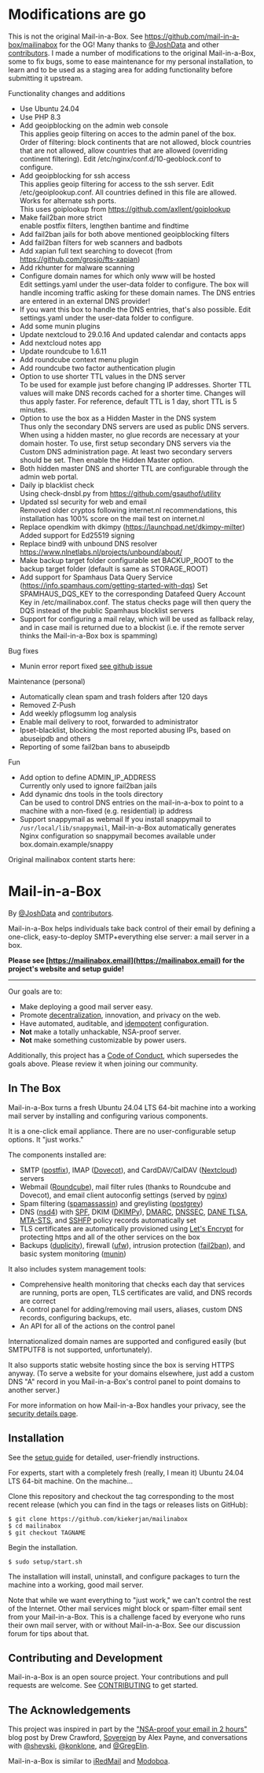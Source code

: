 Modifications are go
====================

This is not the original Mail-in-a-Box. See https://github.com/mail-in-a-box/mailinabox for the OG! Many thanks to [@JoshData](https://github.com/JoshData) and other [contributors](https://github.com/mail-in-a-box/mailinabox/graphs/contributors).
I made a number of modifications to the original Mail-in-a-Box, some to fix bugs, some to ease maintenance for my personal installation, to learn and to be used as a staging area for adding functionality before submitting it upstream.

Functionality changes and additions
* Use Ubuntu 24.04
* Use PHP 8.3
* Add geoipblocking on the admin web console  
  This applies geoip filtering on acces to the admin panel of the box. Order of filtering: block continents that are not allowed, block countries that are not allowed, allow countries that are allowed (overriding continent filtering). Edit /etc/nginx/conf.d/10-geoblock.conf to configure.
* Add geoipblocking for ssh access  
  This applies geoip filtering for access to the ssh server. Edit /etc/geoiplookup.conf. All countries defined in this file are allowed. Works for alternate ssh ports.  
  This uses goiplookup from https://github.com/axllent/goiplookup
* Make fail2ban more strict  
  enable postfix filters, lengthen bantime and findtime
* Add fail2ban jails for both above mentioned geoipblocking filters
* Add fail2ban filters for web scanners and badbots
* Add xapian full text searching to dovecot (from https://github.com/grosjo/fts-xapian)
* Add rkhunter for malware scanning
* Configure domain names for which only www will be hosted  
  Edit settings.yaml under the user-data folder to configure. The box will handle incoming traffic asking for these domain names. The DNS entries are entered in an external DNS provider!
* If you want this box to handle the DNS entries, that's also possible.
  Edit settings.yaml under the user-data folder to configure.
* Add some munin plugins
* Update nextcloud to 29.0.16
  And updated calendar and contacts apps
* Add nextcloud notes app
* Update roundcube to 1.6.11
* Add roundcube context menu plugin
* Add roundcube two factor authentication plugin
* Option to use shorter TTL values in the DNS server  
  To be used for example just before changing IP addresses. Shorter TTL values will make DNS records cached for a shorter time. Changes will thus apply faster. For reference, default TTL is 1 day, short TTL is 5 minutes.
* Option to use the box as a Hidden Master in the DNS system  
  Thus only the secondary DNS servers are used as public DNS servers. When using a hidden master, no glue records are necessary at your domain hoster. To use, first setup secondary DNS servers via the Custom DNS administration page. At least two secondary servers should be set. Then enable the Hidden Master option.
* Both hidden master DNS and shorter TTL are configurable through the admin web portal.
* Daily ip blacklist check  
  Using check-dnsbl.py from https://github.com/gsauthof/utility
* Updated ssl security for web and email  
  Removed older cryptos following internet.nl recommendations, this installation has 100% score on the mail test on internet.nl
* Replace opendkim with dkimpy (https://launchpad.net/dkimpy-milter)
  Added support for Ed25519 signing
* Replace bind9 with unbound DNS resolver https://www.nlnetlabs.nl/projects/unbound/about/
* Make backup target folder configurable
  set BACKUP_ROOT to the backup target folder (default is same as STORAGE_ROOT)
* Add support for Spamhaus Data Query Service (https://info.spamhaus.com/getting-started-with-dqs)
  Set SPAMHAUS_DQS_KEY to the corresponding Datafeed Query Account Key in /etc/mailinabox.conf. The status checks page will then query the DQS instead of the public Spamhaus blocklist servers
* Support for configuring a mail relay, which will be used as fallback relay, and in case mail is returned due to a blockist (i.e. if the remote server thinks the Mail-in-a-Box box is spamming)

Bug fixes
* Munin error report fixed [see github issue](https://github.com/mail-in-a-box/mailinabox/issues/1555)

Maintenance (personal)
* Automatically clean spam and trash folders after 120 days
* Removed Z-Push
* Add weekly pflogsumm log analysis
* Enable mail delivery to root, forwarded to administrator
* Ipset-blacklist, blocking the most reported abusing IPs, based on abuseipdb and others
* Reporting of some fail2ban bans to abuseipdb

Fun
* Add option to define ADMIN_IP_ADDRESS  
  Currently only used to ignore fail2ban jails
* Add dynamic dns tools in the tools directory  
  Can be used to control DNS entries on the mail-in-a-box to point to a machine with a non-fixed (e.g. residential) ip address
* Support snappymail as webmail
  If you install snappymail to `/usr/local/lib/snappymail`, Mail-in-a-Box automatically generates Nginx configuration so snappymail becomes available under box.domain.example/snappy

Original mailinabox content starts here:

Mail-in-a-Box
=============

By [@JoshData](https://github.com/JoshData) and [contributors](https://github.com/mail-in-a-box/mailinabox/graphs/contributors).

Mail-in-a-Box helps individuals take back control of their email by defining a one-click, easy-to-deploy SMTP+everything else server: a mail server in a box.

**Please see [https://mailinabox.email](https://mailinabox.email) for the project's website and setup guide!**

* * *

Our goals are to:

* Make deploying a good mail server easy.
* Promote [decentralization](http://redecentralize.org/), innovation, and privacy on the web.
* Have automated, auditable, and [idempotent](https://web.archive.org/web/20190518072631/https://sharknet.us/2014/02/01/automated-configuration-management-challenges-with-idempotency/) configuration.
* **Not** make a totally unhackable, NSA-proof server.
* **Not** make something customizable by power users.

Additionally, this project has a [Code of Conduct](CODE_OF_CONDUCT.md), which supersedes the goals above. Please review it when joining our community.


In The Box
----------

Mail-in-a-Box turns a fresh Ubuntu 24.04 LTS 64-bit machine into a working mail server by installing and configuring various components.

It is a one-click email appliance. There are no user-configurable setup options. It "just works."

The components installed are:

* SMTP ([postfix](http://www.postfix.org/)), IMAP ([Dovecot](http://dovecot.org/)), and CardDAV/CalDAV ([Nextcloud](https://nextcloud.com/)) servers
* Webmail ([Roundcube](http://roundcube.net/)), mail filter rules (thanks to Roundcube and Dovecot), and email client autoconfig settings (served by [nginx](http://nginx.org/))
* Spam filtering ([spamassassin](https://spamassassin.apache.org/)) and greylisting ([postgrey](http://postgrey.schweikert.ch/))
* DNS ([nsd4](https://www.nlnetlabs.nl/projects/nsd/)) with [SPF](https://en.wikipedia.org/wiki/Sender_Policy_Framework), DKIM ([DKIMPy](https://launchpad.net/dkimpy-milter)), [DMARC](https://en.wikipedia.org/wiki/DMARC), [DNSSEC](https://en.wikipedia.org/wiki/DNSSEC), [DANE TLSA](https://en.wikipedia.org/wiki/DNS-based_Authentication_of_Named_Entities), [MTA-STS](https://tools.ietf.org/html/rfc8461), and [SSHFP](https://tools.ietf.org/html/rfc4255) policy records automatically set
* TLS certificates are automatically provisioned using [Let's Encrypt](https://letsencrypt.org/) for protecting https and all of the other services on the box
* Backups ([duplicity](http://duplicity.nongnu.org/)), firewall ([ufw](https://launchpad.net/ufw)), intrusion protection ([fail2ban](http://www.fail2ban.org/wiki/index.php/Main_Page)), and basic system monitoring ([munin](http://munin-monitoring.org/))

It also includes system management tools:

* Comprehensive health monitoring that checks each day that services are running, ports are open, TLS certificates are valid, and DNS records are correct
* A control panel for adding/removing mail users, aliases, custom DNS records, configuring backups, etc.
* An API for all of the actions on the control panel

Internationalized domain names are supported and configured easily (but SMTPUTF8 is not supported, unfortunately).

It also supports static website hosting since the box is serving HTTPS anyway. (To serve a website for your domains elsewhere, just add a custom DNS "A" record in you Mail-in-a-Box's control panel to point domains to another server.)

For more information on how Mail-in-a-Box handles your privacy, see the [security details page](security.md).


Installation
------------

See the [setup guide](https://mailinabox.email/guide.html) for detailed, user-friendly instructions.

For experts, start with a completely fresh (really, I mean it) Ubuntu 24.04 LTS 64-bit machine. On the machine...

Clone this repository and checkout the tag corresponding to the most recent release (which you can find in the tags or releases lists on GitHub):

	$ git clone https://github.com/kiekerjan/mailinabox
	$ cd mailinabox
	$ git checkout TAGNAME

Begin the installation.

	$ sudo setup/start.sh

The installation will install, uninstall, and configure packages to turn the machine into a working, good mail server.

Note that while we want everything to "just work," we can't control the rest of the Internet. Other mail services might block or spam-filter email sent from your Mail-in-a-Box.
This is a challenge faced by everyone who runs their own mail server, with or without Mail-in-a-Box. See our discussion forum for tips about that.


Contributing and Development
----------------------------

Mail-in-a-Box is an open source project. Your contributions and pull requests are welcome. See [CONTRIBUTING](CONTRIBUTING.md) to get started. 


The Acknowledgements
--------------------

This project was inspired in part by the ["NSA-proof your email in 2 hours"](http://sealedabstract.com/code/nsa-proof-your-e-mail-in-2-hours/) blog post by Drew Crawford, [Sovereign](https://github.com/sovereign/sovereign) by Alex Payne, and conversations with <a href="https://twitter.com/shevski" target="_blank">@shevski</a>, <a href="https://github.com/konklone" target="_blank">@konklone</a>, and <a href="https://github.com/gregelin" target="_blank">@GregElin</a>.

Mail-in-a-Box is similar to [iRedMail](http://www.iredmail.org/) and [Modoboa](https://github.com/tonioo/modoboa).

